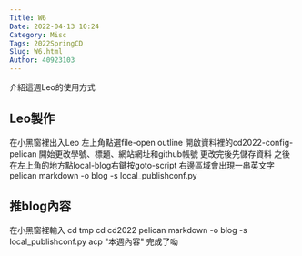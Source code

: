 ```yaml
---
Title: W6
Date: 2022-04-13 10:24
Category: Misc
Tags: 2022SpringCD
Slug: W6.html
Author: 40923103
---
```


介紹這週Leo的使用方式

<!-- PELICAN_END_SUMMARY -->

Leo製作
----
在小黑窗裡出入Leo
左上角點選file-open outline
開啟資料裡的cd2022-config-pelican
開始更改學號、標題、網站網址和github帳號
更改完後先儲存資料
之後在左上角的地方點local-blog右鍵按goto-script
右邊區域會出現一串英文字
pelican markdown -o blog -s local_publishconf.py


推blog內容
----

在小黑窗裡輸入
cd tmp
cd cd2022
pelican markdown -o blog -s local_publishconf.py
acp "本週內容"
完成了呦

